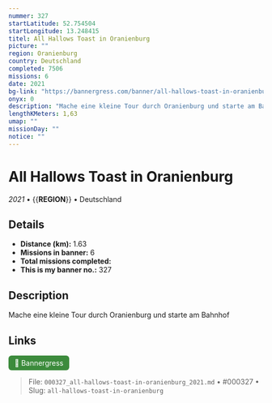 ```yaml
---
nummer: 327
startLatitude: 52.754504
startLongitude: 13.248415
titel: All Hallows Toast in Oranienburg
picture: ""
region: Oranienburg
country: Deutschland
completed: 7506
missions: 6
date: 2021
bg-link: "https://bannergress.com/banner/all-hallows-toast-in-oranienburg-fb29"
onyx: 0
description: "Mache eine kleine Tour durch Oranienburg und starte am Bahnhof"
lengthKMeters: 1,63
umap: ""
missionDay: ""
notice: ""
---
```

# All Hallows Toast in Oranienburg

*2021* • {{__REGION__}} • Deutschland





## Details
- **Distance (km):** 1.63
- **Missions in banner:** 6
- **Total missions completed:** 
- **This is my banner no.:** 327



## Description
Mache eine kleine Tour durch Oranienburg und starte am Bahnhof



## Links
<a href="https://bannergress.com/banner/all-hallows-toast-in-oranienburg-fb29" target="_blank" style="display:inline-block;margin-right:8px;padding:6px 12px;background:#3c8b3c;color:#fff;text-decoration:none;border-radius:6px;">🔗 Bannergress</a>



> File: `000327_all-hallows-toast-in-oranienburg_2021.md` • #000327 • Slug: `all-hallows-toast-in-oranienburg`

